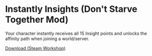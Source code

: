 # Instantly Insights (Don't Starve Together Mod)

Your character instantly receives all 15 Insight points and unlocks the affinity path when joining a world/server.

[Download (Steam Workshop)](https://steamcommunity.com/sharedfiles/filedetails/?id=2948410295)